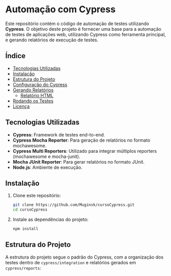 #  Automação com Cypress

Este repositório contém o código de automação de testes utilizando **Cypress**. O objetivo deste projeto é fornecer uma base para a automação de testes de aplicações web, utilizando Cypress como ferramenta principal, e gerando relatórios de execução de testes.

## Índice

- [Tecnologias Utilizadas](#tecnologias-utilizadas)
- [Instalação](#instalação)
- [Estrutura do Projeto](#estrutura-do-projeto)
- [Configuração do Cypress](#configuração-do-cypress)
- [Gerando Relatórios](#gerando-relatórios)
  - [Relatório HTML](#relatório-html)
- [Rodando os Testes](#rodando-os-testes)
- [Licença](#licença)

## Tecnologias Utilizadas

- **Cypress**: Framework de testes end-to-end.
- **Cypress Mocha Reporter**: Para geração de relatórios no formato mochawesome.
- **Cypress Multi Reporters**: Utilizado para integrar múltiplos reporters (mochawesome e mocha-junit).
- **Mocha JUnit Reporter**: Para gerar relatórios no formato JUnit.
- **Node.js**: Ambiente de execução.

## Instalação

1. Clone este repositório:

    ```bash
    git clone https://github.com/Muginsk/cursoCypress.git
    cd cursoCypress
    ```

2. Instale as dependências do projeto:

    ```bash
    npm install
    ```

## Estrutura do Projeto

A estrutura do projeto segue o padrão do Cypress, com a organização dos testes dentro de `cypress/integration` e relatórios gerados em `cypress/reports`:

